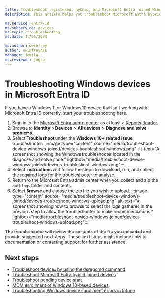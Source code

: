 ```yaml
---
title: Troubleshoot registered, hybrid, and Microsoft Entra joined Windows machines
description: This article helps you troubleshoot Microsoft Entra hybrid joined Windows 10 and Windows 11 devices.

ms.service: entra-id
ms.subservice: devices
ms.topic: troubleshooting
ms.date: 11/25/2024

ms.author: owinfrey
author: owinfreyATL
manager: femila
ms.reviewer: jogro
---
```

# Troubleshooting Windows devices in Microsoft Entra ID

If you have a Windows 11 or Windows 10 device that isn't working with Microsoft Entra ID correctly, start your troubleshooting here.

1. Sign in to the [Microsoft Entra admin center](https://entra.microsoft.com) as at least a [Reports Reader](~/identity/role-based-access-control/permissions-reference.md#reports-reader).
1. Browse to **Identity** > **Devices** > **All devices** > **Diagnose and solve problems**.
1. Select **Troubleshoot** under the **Windows 10+ related issue** troubleshooter.
   :::image type="content" source="media/troubleshoot-device-windows-joined/devices-troubleshoot-windows.png" alt-text="A screenshot showing the Windows troubleshooter located in the diagnose and solve pane." lightbox="media/troubleshoot-device-windows-joined/devices-troubleshoot-windows.png":::
1. Select **instructions** and follow the steps to download, run, and collect the required logs for the troubleshooter to analyze.
1. Return to the Microsoft Entra admin center when you collect and zip the `authlogs` folder and contents.
1. Select **Browse** and choose the zip file you wish to upload.
   :::image type="content" source="media/troubleshoot-device-windows-joined/devices-troubleshoot-windows-upload.png" alt-text="A screenshot showing how to browse to select the logs gathered in the previous step to allow the troubleshooter to make recommendations." lightbox="media/troubleshoot-device-windows-joined/devices-troubleshoot-windows-upload.png":::

The troubleshooter will review the contents of the file you uploaded and provide suggested next steps. These next steps might include links to documentation or contacting support for further assistance.

## Next steps

- [Troubleshoot devices by using the dsregcmd command](troubleshoot-device-dsregcmd.md)
- [Troubleshoot Microsoft Entra hybrid joined devices](troubleshoot-hybrid-join-windows-current.md)
- [Troubleshoot pending device state](/troubleshoot/azure/active-directory/pending-devices)
- [MDM enrollment of Windows 10-based devices](/windows/client-management/mdm-enrollment-of-windows-devices)
- [Troubleshooting Windows device enrollment errors in Intune](/troubleshoot/mem/intune/device-enrollment/troubleshoot-windows-enrollment-errors)
